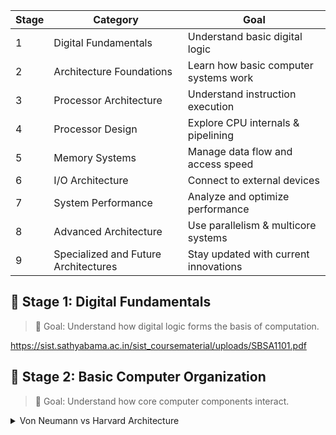 | Stage | Category | Goal |
| --- | --- | --- |
| 1 | Digital Fundamentals | Understand basic digital logic |
| 2 | Architecture Foundations | Learn how basic computer systems work |
| 3 | Processor Architecture | Understand instruction execution |
| 4 | Processor Design | Explore CPU internals & pipelining |
| 5 | Memory Systems | Manage data flow and access speed |
| 6 | I/O Architecture | Connect to external devices |
| 7 | System Performance | Analyze and optimize performance |
| 8 | Advanced Architecture | Use parallelism & multicore systems |
| 9 | Specialized and Future Architectures | Stay updated with current innovations |

## 📘 **Stage 1: Digital Fundamentals**

> 🧠 Goal: Understand how digital logic forms the basis of computation.
> 

https://sist.sathyabama.ac.in/sist_coursematerial/uploads/SBSA1101.pdf

## 📗 **Stage 2: Basic Computer Organization**

> 🧠 Goal: Understand how core computer components interact.
> 
<details>
<summary>Von Neumann vs Harvard Architecture</summary>    

The Von Neumann and Harvard architectures are two fundamental computer architectures that define how a computer's CPU interacts with its memory. The key difference lies in how they handle instructions (program code) and data.

Here's a breakdown of each and their comparison:

## Von Neumann Architecture

**Concept:**The Von Neumann architecture, proposed by John von Neumann in 1945, is based on the "stored-program concept." This means that both program instructions and data are stored in the *same* memory space and use the *same* bus to transfer information to and from the CPU.

**Characteristics:**

- **Single Memory:** Instructions and data share a single main memory.
- **Single Bus:** A single bus (shared for both address and data) is used for transferring both instructions and data between the CPU and memory.
- **Sequential Processing:** The CPU typically fetches an instruction, then executes it, and then fetches the next instruction. It cannot simultaneously fetch an instruction and access data from memory.
- **Simplicity:** The design is simpler and more cost-effective to implement.
- **Flexibility:** Allows for self-modifying code (though this is generally discouraged in modern programming practices due to potential issues).

**Advantages:**

- **Simpler design:** Easier to implement and manufacture.
- **Lower cost:** Requires less complex hardware.
- **Efficient memory usage:** Unused instruction memory can be used for data and vice-versa, allowing for dynamic allocation.

**Disadvantages:**

- **Von Neumann Bottleneck:** This is the most significant disadvantage. Since instructions and data share the same bus, the CPU can only access one at a time. This creates a bottleneck, limiting the processing speed as the CPU often has to wait for data or instructions to be fetched.
- **Security risks:** A defective program could accidentally overwrite another program or data in memory, leading to crashes or security vulnerabilities.
- **Slower performance:** Due to the sequential nature of memory access.

**Modern Usage:**The vast majority of general-purpose computers, including personal computers, laptops, and workstations, are based on the Von Neumann architecture. However, many modern CPUs use "modified Harvard architectures" internally to overcome the bottleneck while retaining the Von Neumann model for external memory.

## Harvard Architecture

**Concept:**The Harvard architecture originated from the Harvard Mark I computer (built in 1944) and features physically separate memory spaces and buses for instructions and data.

**Characteristics:**

- **Separate Memories:** Instructions are stored in one memory (often read-only memory, like ROM or flash), and data is stored in a separate memory (typically read-write memory, like RAM).
- **Separate Buses:** Dedicated buses are used for instructions and data, allowing simultaneous access to both.
- **Parallel Processing:** The CPU can fetch an instruction and read/write data concurrently.
- **Complexity:** Requires more complex hardware due to the separate memory systems and buses.
- **No Self-Modifying Code:** Instructions are generally in read-only memory, preventing programs from modifying themselves.

**Advantages:**

- **Higher performance/speed:** The ability to fetch instructions and access data simultaneously significantly reduces bottlenecks and improves processing speed.
- **Increased memory bandwidth:** Dedicated buses allow for faster transfer rates for both instructions and data.
- **Improved security:** Separate memory spaces reduce the risk of accidental overwriting of instructions by data or vice-versa.
- **Optimized memory:** Instruction and data memories can be optimized independently (e.g., instruction memory can be wider than data memory).

**Disadvantages:**

- **More complex design:** Requires more complex hardware and control logic.
- **Higher cost:** More memory units and buses can lead to increased manufacturing costs.
- **Less flexible:** Memory for instructions cannot be used for data, and vice-versa, which can lead to inefficient memory utilization if the program or data requirements are unbalanced.
- **No self-modifying code:** While a security advantage, it can be a limitation for certain specialized applications that might benefit from it.

**Modern Usage:**
Pure Harvard architectures are less common in general-purpose computers today but are widely used in specialized applications where speed and dedicated resources are critical. Examples include:

- **Digital Signal Processors (DSPs):** Used in audio processing, image processing, and telecommunications, where high-speed data manipulation and instruction execution are essential.
- **Microcontrollers:** Found in embedded systems (e.g., in appliances, automotive systems), where dedicated, efficient operation is paramount.
- **Modified Harvard Architectures:** Many modern CPUs, while externally appearing as Von Neumann (sharing a common address space for main memory), internally implement a modified Harvard architecture by using separate instruction and data caches. This allows them to benefit from parallel access to instructions and data in the fast cache memory while still providing the flexibility of a unified address space for larger main memory.

## Summary of Key Differences:

| Feature | Von Neumann Architecture | Harvard Architecture |
| --- | --- | --- |
| **Memory** | Single memory for both instructions and data | Separate memories for instructions and data |
| **Buses** | Single bus for both instructions and data | Separate buses for instructions and data |
| **Memory Access** | Sequential (cannot fetch instruction and data simultaneously) | Parallel (can fetch instruction and data simultaneously) |
| **Bottleneck** | Suffers from "Von Neumann Bottleneck" | Reduced bottlenecks |
| **Complexity** | Simpler design | More complex design |
| **Cost** | Lower | Higher |
| **Flexibility** | High (dynamic memory allocation, self-modifying code possible) | Lower (fixed memory allocation, no self-modifying code typically) |
| **Typical Use Cases** | General-purpose computers, laptops, desktops | DSPs, microcontrollers, embedded systems |

Export to Sheets

In essence, the Von Neumann architecture prioritizes simplicity and flexibility, while the Harvard architecture prioritizes performance by allowing parallel access to instructions and data. Modern computer systems often incorporate elements of both to achieve a balance of performance and flexibility, particularly through the use of cache memory.

</details>